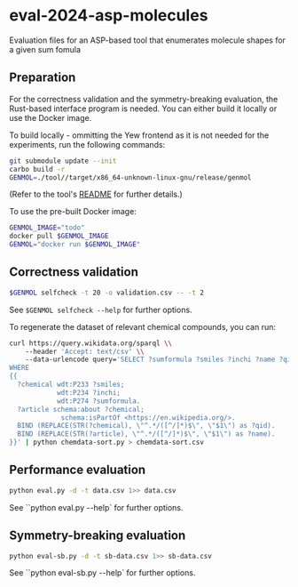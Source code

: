 # eval-2024-asp-molecules

Evaluation files for an ASP-based tool that enumerates molecule shapes for a given sum fomula

## Preparation

For the correctness validation and the symmetry-breaking evaluation,
the Rust-based interface program is needed.
You can either build it locally or use the Docker image.

To build locally - ommitting the Yew frontend as it is not needed for the experiments, run the following commands:

```bash
git submodule update --init
carbo build -r
GENMOL=./tool//target/x86_64-unknown-linux-gnu/release/genmol
```

(Refer to the tool's [README](todo) for further details.)

To use the pre-built Docker image:

```bash
GENMOL_IMAGE="todo"
docker pull $GENMOL_IMAGE
GENMOL="docker run $GENMOL_IMAGE"
```

## Correctness validation

```bash
$GENMOL selfcheck -t 20 -o validation.csv -- -t 2
```

See `$GENMOL selfcheck --help` for further options.

To regenerate the dataset of relevant chemical compounds, you can run:

```bash
curl https://query.wikidata.org/sparql \\
    --header 'Accept: text/csv' \\
    --data-urlencode query='SELECT ?sumformula ?smiles ?inchi ?name ?qid
WHERE
{{
  ?chemical wdt:P233 ?smiles;
            wdt:P234 ?inchi;
            wdt:P274 ?sumformula.
  ?article schema:about ?chemical;
             schema:isPartOf <https://en.wikipedia.org/>.
  BIND (REPLACE(STR(?chemical), \"^.*/([^/]*)$\", \"$1\") as ?qid).
  BIND (REPLACE(STR(?article), \"^.*/([^/]*)$\", \"$1\") as ?name).
}}' | python chemdata-sort.py > chemdata-sort.csv
```

## Performance evaluation

```bash
python eval.py -d -t data.csv 1>> data.csv
```

See ``python eval.py --help` for further options.

## Symmetry-breaking evaluation

```bash
python eval-sb.py -d -t sb-data.csv 1>> sb-data.csv
```

See ``python eval-sb.py --help` for further options.
